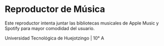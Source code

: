 # Reproductor de Música 
Este reproductor intenta juntar las bibliotecas musicales de Apple Music y Spotify para mayor comodidad del usuario.

Universidad Tecnológica de Huejotzingo | 10° A
